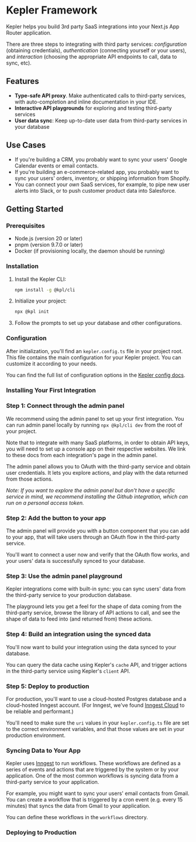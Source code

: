 # Kepler Framework

Kepler helps you build 3rd party SaaS integrations into your Next.js App Router application.

There are three steps to integrating with third party services: _configuration_ (obtaining credentials), _authentication_ (connecting yourself or your users), and _interaction_ (choosing the appropriate API endpoints to call, data to sync, etc).

## Features

- **Type-safe API proxy**. Make authenticated calls to third-party services, with auto-completion and inline documentation in your IDE.
- **Interactive API playgrounds** for exploring and testing third-party services
- **User data sync**: Keep up-to-date user data from third-party services in your database

## Use Cases

- If you're building a CRM, you probably want to sync your users' Google Calendar events or email contacts.
- If you're building an e-commerce-related app, you probably want to sync your users' orders, inventory, or shipping information from Shopify.
- You can connect your _own_ SaaS services, for example, to pipe new user alerts into Slack, or to push customer product data into Salesforce.

## Getting Started

### Prerequisites

- Node.js (version 20 or later)
- pnpm (version 9.7.0 or later)
- Docker (if provisioning locally, the daemon should be running)

### Installation

1. Install the Kepler CLI:

   ```bash
   npm install -g @kpl/cli
   ```

2. Initialize your project:

   ```bash
   npx @kpl init
   ```

3. Follow the prompts to set up your database and other configurations.

### Configuration

After initialization, you'll find an `kepler.config.ts` file in your project root. This file contains the main configuration for your Kepler project. You can customize it according to your needs.

You can find the full list of configuration options in the [Kepler config docs](./docs/kepler-config.md).

### Installing Your First Integration

### Step 1: Connect through the admin panel

We recommend using the admin panel to set up your first integration. You can run admin panel locally by running `npx @kpl/cli dev` from the root of your project.

Note that to integrate with many SaaS platforms, in order to obtain API keys, you will need to set up a console app on their respective websites. We link to these docs from each integration's page in the admin panel.

The admin panel allows you to OAuth with the third-party service and obtain user credentials. It lets you explore actions, and play with the data returned from those actions.

_Note: If you want to explore the admin panel but don't have a specific service in mind, we recommend installing the Github integration, which can run on a personal access token._

### Step 2: Add the button to your app

The admin panel will provide you with a button component that you can add to your app, that will take users through an OAuth flow in the third-party service.

You'll want to connect a user now and verify that the OAuth flow works, and your users' data is successfully synced to your database.

### Step 3: Use the admin panel playground

Kepler integrations come with built-in sync: you can sync users' data from the third-party service to your production database.

The playground lets you get a feel for the shape of data coming from the third-party service, browse the library of API actions to call, and see the shape of data to feed into (and returned from) these actions.

### Step 4: Build an integration using the synced data

You'll now want to build your integration using the data synced to your database.

You can query the data cache using Kepler's `cache` API, and trigger actions in the third-party service using Kepler's `client` API.

### Step 5: Deploy to production

For production, you'll want to use a cloud-hosted Postgres database and a cloud-hosted Inngest account. (For Inngest, we've found [Inngest Cloud](https://inngest.com/cloud) to be reliable and performant.)

You'll need to make sure the `uri` values in your `kepler.config.ts` file are set to the correct environment variables, and that those values are set in your production environment.

### Syncing Data to Your App

Kepler uses [Inngest](https://inngest.com/) to run workflows. These workflows are defined as a series of events and actions that are triggered by the system or by your application. One of the most common workflows is syncing data from a third-party service to your application.

For example, you might want to sync your users' email contacts from Gmail. You can create a workflow that is triggered by a cron event (e.g. every 15 minutes) that syncs the data from Gmail to your application.

You can define these workflows in the `workflows` directory.

### Deploying to Production
